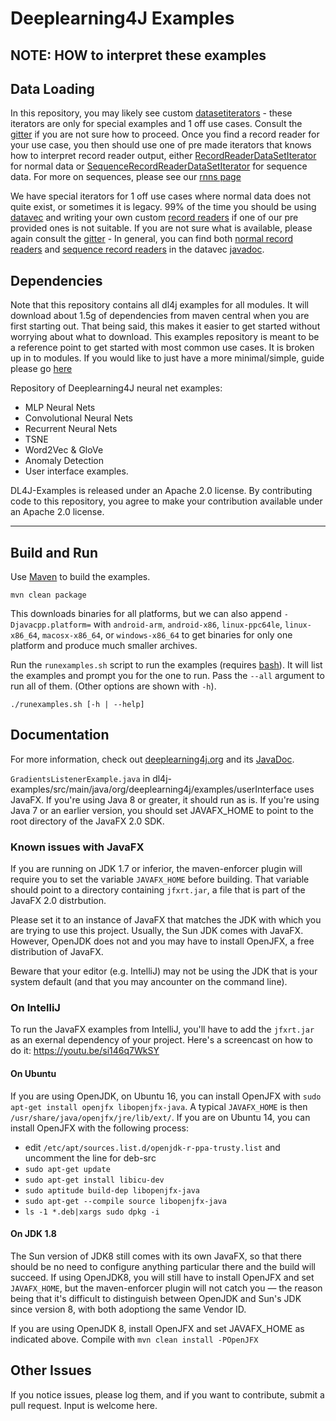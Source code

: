 Deeplearning4J Examples
=========================

## NOTE: HOW to interpret these examples

## Data Loading
In this repository, you may likely see custom [datasetiterators](https://github.com/deeplearning4j/nd4j/blob/master/nd4j-backends/nd4j-api-parent/nd4j-api/src/main/java/org/nd4j/linalg/dataset/api/iterator/DataSetIterator.java) - these iterators are only for special examples and 1 off use cases. Consult the [gitter](https://gitter.im/deeplearning4j/deeplearning4j) if you are not sure how to proceed.
Once you find a record reader for your use case, you then should use one of pre made iterators that knows how to interpret record reader output, either [RecordReaderDataSetIterator](https://deeplearning4j.org/doc/org/deeplearning4j/datasets/datavec/RecordReaderDataSetIterator.html) for normal data or [SequenceRecordReaderDataSetIterator](https://deeplearning4j.org/doc/org/deeplearning4j/datasets/datavec/SequenceRecordReaderDataSetIterator.html) for sequence data. For more on sequences, please see our [rnns page](http://deeplearning4j.org/usingrnns)


We have special iterators for 1 off use cases where normal data does not quite exist, or sometimes it is legacy.
99% of the time you should be using [datavec](https://deeplearning4j.org/datavec) and writing your own custom [record readers](https://deeplearning4j.org/datavecdoc/org/datavec/api/records/reader/RecordReader.html) if one of our pre provided ones is not suitable. If you are not sure what is available, please again consult the [gitter](https://gitter.im/deeplearning4j/deeplearning4j) - In general, you can find both [normal record readers](https://deeplearning4j.org/datavecdoc/org/datavec/api/records/reader/RecordReader.html) and [sequence record readers](https://deeplearning4j.org/datavecdoc/org/datavec/api/records/reader/SequenceRecordReader.html) in the datavec [javadoc](http://deeplearning4j.org/datavecdoc).


## Dependencies

Note that this repository contains all dl4j examples for all modules. It will download about 1.5g of dependencies from maven central when you are first starting out. That being said, this makes it easier to get started without worrying about what to download. This examples repository is meant to be a reference point to get started with most common use cases.
It is broken up in to modules. If you would like to just have a more minimal/simple, guide please go [here](http://www.dubs.tech/guides/maven-essentials/)


Repository of Deeplearning4J neural net examples:

- MLP Neural Nets
- Convolutional Neural Nets
- Recurrent Neural Nets
- TSNE
- Word2Vec & GloVe
- Anomaly Detection
- User interface examples.

DL4J-Examples is released under an Apache 2.0 license. By contributing code to this repository, you agree to make your contribution available under an Apache 2.0 license.

---

## Build and Run

Use [Maven](https://maven.apache.org/) to build the examples.

```
mvn clean package
```

This downloads binaries for all platforms, but we can also append `-Djavacpp.platform=` with `android-arm`, `android-x86`, `linux-ppc64le`, `linux-x86_64`, `macosx-x86_64`, or `windows-x86_64` to get binaries for only one platform and produce much smaller archives.

Run the `runexamples.sh` script to run the examples (requires [bash](https://www.gnu.org/software/bash/)). It will list the examples and prompt you for the one to run. Pass the `--all` argument to run all of them. (Other options are shown with `-h`).

```
./runexamples.sh [-h | --help]
```


## Documentation
For more information, check out [deeplearning4j.org](http://deeplearning4j.org/) and its [JavaDoc](https://deeplearning4j.org/docs/latest/).

`GradientsListenerExample.java` in dl4j-examples/src/main/java/org/deeplearning4j/examples/userInterface uses JavaFX. If you're using Java 8 or greater, it should run as is.  If you're using Java 7 or an earlier version, you should set JAVAFX_HOME to point to the root directory of the JavaFX 2.0 SDK.


### Known issues with JavaFX

If you are running on JDK 1.7 or inferior, the maven-enforcer plugin will require you to set the variable `JAVAFX_HOME` before building.
That variable should point to a directory containing `jfxrt.jar`, a file that is part of the JavaFX 2.0 distrbution.

Please set it to an instance of JavaFX that matches the JDK with which you are trying to use this project. Usually, the Sun JDK comes with JavaFX. However, OpenJDK does not and you may have to install OpenJFX, a free distribution of JavaFX.

Beware that your editor (e.g. IntelliJ) may not be using the JDK that is your system default (and that you may ancounter on the command line).

### On IntelliJ

To run the JavaFX examples from IntelliJ, you'll have to add the `jfxrt.jar` as an exernal dependency of your project. Here's a screencast on how to do it: https://youtu.be/si146q7WkSY

#### On Ubuntu

If you are using OpenJDK, on Ubuntu 16, you can install OpenJFX with `sudo apt-get install openjfx libopenjfx-java`. A typical `JAVAFX_HOME` is then `/usr/share/java/openjfx/jre/lib/ext/`. If you are on Ubuntu 14, you can install OpenJFX with the following process:

- edit `/etc/apt/sources.list.d/openjdk-r-ppa-trusty.list` and uncomment the line for deb-src
- `sudo apt-get update`
- `sudo apt-get install libicu-dev`
- `sudo aptitude build-dep libopenjfx-java`
- `sudo apt-get --compile source libopenjfx-java`
- `ls -1 *.deb|xargs sudo dpkg -i`

#### On JDK 1.8

The Sun version of JDK8 still comes with its own JavaFX, so that there should be no need to configure anything particular there and the build will succeed. If using OpenJDK8, you will still have to install OpenJFX and set `JAVAFX_HOME`, but the maven-enforcer plugin will not catch you — the reason being that it's difficult to distinguish between OpenJDK and Sun's JDK since version 8, with both adoptiong the same Vendor ID.

If you are using OpenJDK 8, install OpenJFX and set JAVAFX_HOME as indicated above. Compile with `mvn clean install -POpenJFX`

## Other Issues

If you notice issues, please log them, and if you want to contribute, submit a pull request. Input is welcome here.

